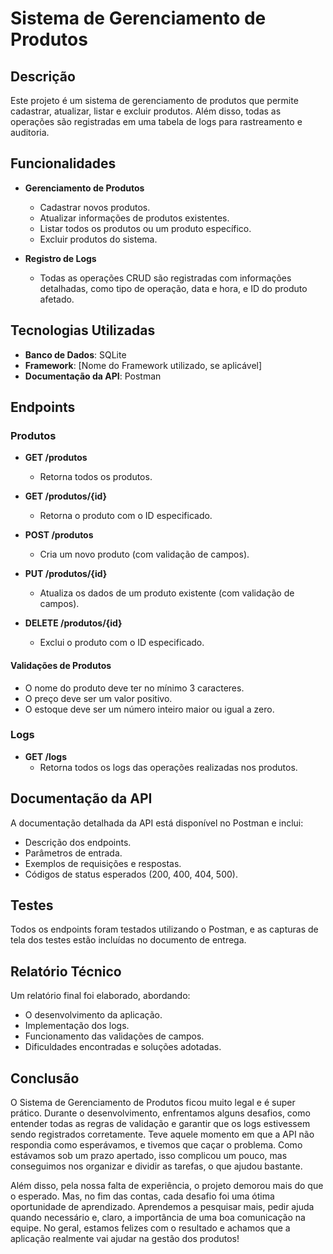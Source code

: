 # Sistema de Gerenciamento de Produtos

## Descrição
Este projeto é um sistema de gerenciamento de produtos que permite cadastrar, atualizar, listar e excluir produtos. Além disso, todas as operações são registradas em uma tabela de logs para rastreamento e auditoria.

## Funcionalidades
- **Gerenciamento de Produtos**
  - Cadastrar novos produtos.
  - Atualizar informações de produtos existentes.
  - Listar todos os produtos ou um produto específico.
  - Excluir produtos do sistema.

- **Registro de Logs**
  - Todas as operações CRUD são registradas com informações detalhadas, como tipo de operação, data e hora, e ID do produto afetado.

## Tecnologias Utilizadas
- **Banco de Dados**: SQLite
- **Framework**: [Nome do Framework utilizado, se aplicável]
- **Documentação da API**: Postman

## Endpoints

### Produtos
- **GET /produtos**
  - Retorna todos os produtos.
  
- **GET /produtos/{id}**
  - Retorna o produto com o ID especificado.
  
- **POST /produtos**
  - Cria um novo produto (com validação de campos).
  
- **PUT /produtos/{id}**
  - Atualiza os dados de um produto existente (com validação de campos).
  
- **DELETE /produtos/{id}**
  - Exclui o produto com o ID especificado.

#### Validações de Produtos
- O nome do produto deve ter no mínimo 3 caracteres.
- O preço deve ser um valor positivo.
- O estoque deve ser um número inteiro maior ou igual a zero.

### Logs
- **GET /logs**
  - Retorna todos os logs das operações realizadas nos produtos.

## Documentação da API
A documentação detalhada da API está disponível no Postman e inclui:
- Descrição dos endpoints.
- Parâmetros de entrada.
- Exemplos de requisições e respostas.
- Códigos de status esperados (200, 400, 404, 500).

## Testes
Todos os endpoints foram testados utilizando o Postman, e as capturas de tela dos testes estão incluídas no documento de entrega.

## Relatório Técnico
Um relatório final foi elaborado, abordando:
- O desenvolvimento da aplicação.
- Implementação dos logs.
- Funcionamento das validações de campos.
- Dificuldades encontradas e soluções adotadas.

## Conclusão

O Sistema de Gerenciamento de Produtos ficou muito legal e é super prático. Durante o desenvolvimento, enfrentamos alguns desafios, como entender todas as regras de validação e garantir que os logs estivessem sendo registrados corretamente. Teve aquele momento em que a API não respondia como esperávamos, e tivemos que caçar o problema. Como estávamos sob um prazo apertado, isso complicou um pouco, mas conseguimos nos organizar e dividir as tarefas, o que ajudou bastante.

Além disso, pela nossa falta de experiência, o projeto demorou mais do que o esperado. Mas, no fim das contas, cada desafio foi uma ótima oportunidade de aprendizado. Aprendemos a pesquisar mais, pedir ajuda quando necessário e, claro, a importância de uma boa comunicação na equipe. No geral, estamos felizes com o resultado e achamos que a aplicação realmente vai ajudar na gestão dos produtos!

